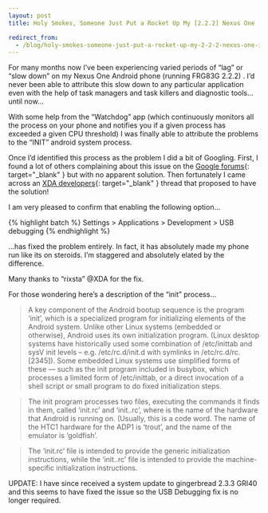 ```yaml
---
layout: post
title: Holy Smokes, Someone Just Put a Rocket Up My [2.2.2] Nexus One (INIT Android Process Lag/Slow Down Fix)

redirect_from:
  - /blog/holy-smokes-someone-just-put-a-rocket-up-my-2-2-2-nexus-one-init-android-process-lagslow-down-fix/
---
```


For many months now I’ve been experiencing varied periods of “lag” or “slow down” on my Nexus One Android phone (running FRG83G 2.2.2) . I’d never been able to attribute this slow down to any particular application even with the help of task managers and task killers and diagnostic tools… until now…

With some help from the “Watchdog” app (which continuously monitors all the process on your phone and notifies you if a given process has exceeded a given CPU threshold) I was finally able to attribute the problems to the “INIT” android system process.

Once I’d identified this process as the problem I did a bit of Googling. First, I found a lot of others complaining about this issue on the [Google forums](http://www.google.com/support/forum/p/android/thread?tid=7da0c666e8ffbc36&hl=en){: target="_blank" } but with no apparent solution. Then fortunately I came across an [XDA developers](http://forum.xda-developers.com/showthread.php?t=826507){: target="_blank" } thread that proposed to have the solution!

I am very pleased to confirm that enabling the following option…

{% highlight batch %}
Settings > Applications > Development > USB debugging
{% endhighlight %}

…has fixed the problem entirely. In fact, it has absolutely made my phone run like its on steroids. I’m staggered and absolutely elated by the difference.

Many thanks to “rixsta” @XDA for the fix.

For those wondering here’s a description of the “init” process…

> A key component of the Android bootup sequence is the program ‘init’, which is a specialized program for initializing elements of the Android system. Unlike other Linux systems (embedded or otherwise), Android uses its own initialization program. (Linux desktop systems have historically used some combination of /etc/inittab and sysV init levels – e.g. /etc/rc.d/init.d with symlinks in /etc/rc.d/rc.[2345]). Some embedded Linux systems use simplified forms of these — such as the init program included in busybox, which processes a limited form of /etc/inittab, or a direct invocation of a shell script or small program to do fixed initialization steps.

> The init program processes two files, executing the commands it finds in them, called ‘init.rc’ and ‘init..rc’, where is the name of the hardware that Android is running on. (Usually, this is a code word. The name of the HTC1 hardware for the ADP1 is ‘trout’, and the name of the emulator is ‘goldfish’.

> The ‘init.rc’ file is intended to provide the generic initialization instructions, while the ‘init..rc’ file is intended to provide the machine-specific initialization instructions.

UPDATE: I have since received a system update to gingerbread 2.3.3 GRI40 and this seems to have fixed the issue so the USB Debugging fix is no longer required.